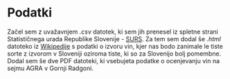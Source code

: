 # Podatki

Začel sem z uvažavnjem *.csv* datotek, ki sem jih prenesel iz spletne strani Statističnega urada Republike Slovenije - [SURS](http://pxweb.stat.si/pxweb/Database/Okolje/Okolje.asp#15).
Za tem sem dodal še *.html* datoteko iz [Wikipedije](http://en.wikipedia.org) s podatki o izvoru vin, kjer nas bodo zanimale le tiste sorte z izvorom v Sloveniji oziroma tiste, ki so za Slovenijo bolj pomembne.
Dodal sem še dve PDF datoteki, ki vsebujeta podatke o ocenjevanju vin na sejmu AGRA v Gornji Radgoni.

